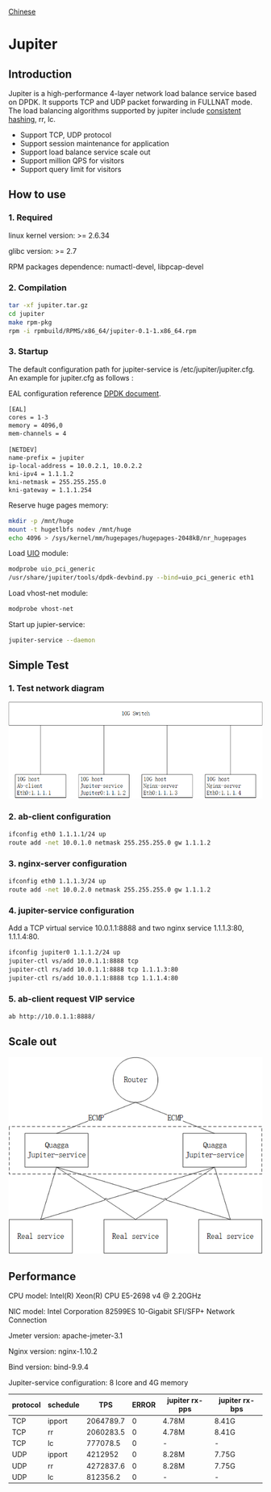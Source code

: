 [Chinese](README.zh_cn.md)

# Jupiter

## Introduction

Jupiter is a high-performance 4-layer network load balance service based on DPDK. It supports TCP and UDP packet forwarding in FULLNAT mode. The load balancing algorithms supported by jupiter include [consistent hashing](https://www.codeproject.com/Articles/56138/Consistent-hashing), rr, lc.

* Support TCP, UDP protocol
* Support session maintenance for application
* Support load balance service scale out
* Support million QPS for visitors
* Support query limit for visitors

## How to use

### 1. Required

linux kernel version: >= 2.6.34

glibc version: >= 2.7

RPM packages dependence: numactl-devel, libpcap-devel

### 2. Compilation

```bash
tar -xf jupiter.tar.gz
cd jupiter
make rpm-pkg
rpm -i rpmbuild/RPMS/x86_64/jupiter-0.1-1.x86_64.rpm
```

### 3. Startup

The default configuration path for jupiter-service is /etc/jupiter/jupiter.cfg. An example for jupiter.cfg as follows :

EAL configuration reference [DPDK document](http://dpdk.org/doc/guides/testpmd_app_ug/run_app.html#eal-command-line-options).

```vim
[EAL]
cores = 1-3
memory = 4096,0
mem-channels = 4

[NETDEV]
name-prefix = jupiter
ip-local-address = 10.0.2.1, 10.0.2.2
kni-ipv4 = 1.1.1.2
kni-netmask = 255.255.255.0
kni-gateway = 1.1.1.254
```

Reserve huge pages memory:

```bash
mkdir -p /mnt/huge
mount -t hugetlbfs nodev /mnt/huge
echo 4096 > /sys/kernel/mm/hugepages/hugepages-2048kB/nr_hugepages
```

Load [UIO](http://dpdk.org/doc/guides/linux_gsg/linux_drivers.html) module:

```bash
modprobe uio_pci_generic
/usr/share/jupiter/tools/dpdk-devbind.py --bind=uio_pci_generic eth1
```

Load vhost-net module:

```bash
modprobe vhost-net
```

Start up jupier-service:

```bash
jupiter-service --daemon
```

## Simple Test

### 1. Test network diagram

![Test network diagram](doc/1.png "Test network diagram")

### 2. ab-client configuration

```bash
ifconfig eth0 1.1.1.1/24 up
route add -net 10.0.1.0 netmask 255.255.255.0 gw 1.1.1.2
```

### 3. nginx-server configuration

```bash
ifconfig eth0 1.1.1.3/24 up
route add -net 10.0.2.0 netmask 255.255.255.0 gw 1.1.1.2
```

### 4. jupiter-service configuration

Add a TCP virtual service 10.0.1.1:8888 and two nginx service 1.1.1.3:80, 1.1.1.4:80.

```bash
ifconfig jupiter0 1.1.1.2/24 up
jupiter-ctl vs/add 10.0.1.1:8888 tcp
jupiter-ctl rs/add 10.0.1.1:8888 tcp 1.1.1.3:80
jupiter-ctl rs/add 10.0.1.1:8888 tcp 1.1.1.4:80
```

### 5. ab-client request VIP service

```bash
ab http://10.0.1.1:8888/
```

## Scale out

![Scale out](doc/2.png "Scale out")

## Performance

CPU model: Intel(R) Xeon(R) CPU E5-2698 v4 @ 2.20GHz

NIC model: Intel Corporation 82599ES 10-Gigabit SFI/SFP+ Network Connection

Jmeter version: apache-jmeter-3.1

Nginx version: nginx-1.10.2

Bind version: bind-9.9.4

Jupiter-service configuration: 8 lcore and 4G memory

|protocol|schedule|TPS|ERROR|jupiter rx-pps|jupiter rx-bps|
|-|-|-|-|-|-|
|TCP|ipport|2064789.7|0|4.78M|8.41G|
|TCP|rr|2060283.5|0|4.78M|8.41G|
|TCP|lc|777078.5|0|-|-|
|UDP|ipport|4212952|0|8.28M|7.75G|
|UDP|rr|4272837.6|0|8.28M|7.75G|
|UDP|lc|812356.2|0|-|-|
